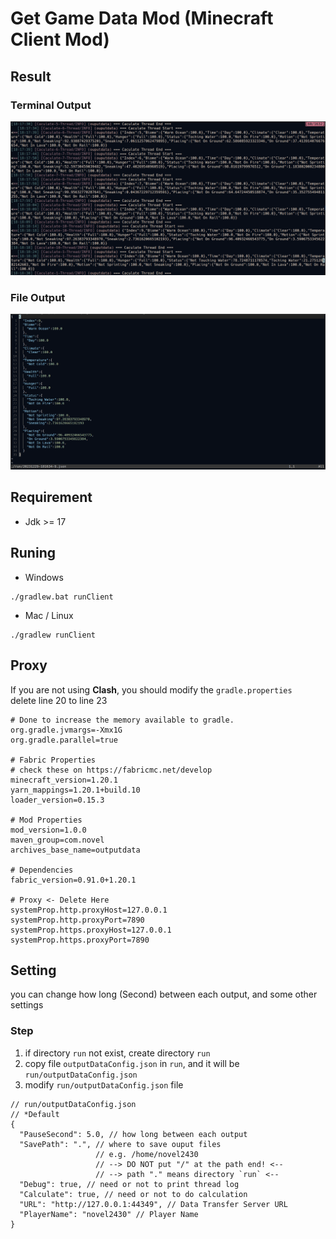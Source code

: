 # Get Game Data Mod (Minecraft Client Mod)
## Result
### Terminal Output
![image](https://github.com/novel2430/MyImage/blob/main/MCMUSIC-001.png?raw=true)
### File Output
![image](https://github.com/novel2430/MyImage/blob/main/MCMUSIC-002.png?raw=true)
## Requirement
- Jdk >= 17
## Runing
- Windows
```
./gradlew.bat runClient
```
- Mac / Linux
```
./gradlew runClient
```
## Proxy
If you are not using **Clash**, you should modify the `gradle.properties`  
delete line 20 to line 23
```
# Done to increase the memory available to gradle.
org.gradle.jvmargs=-Xmx1G
org.gradle.parallel=true

# Fabric Properties
# check these on https://fabricmc.net/develop
minecraft_version=1.20.1
yarn_mappings=1.20.1+build.10
loader_version=0.15.3

# Mod Properties
mod_version=1.0.0
maven_group=com.novel
archives_base_name=outputdata

# Dependencies
fabric_version=0.91.0+1.20.1

# Proxy <- Delete Here
systemProp.http.proxyHost=127.0.0.1
systemProp.http.proxyPort=7890
systemProp.https.proxyHost=127.0.0.1
systemProp.https.proxyPort=7890
```
## Setting
you can change how long (Second) between each output, and some other settings
### Step
1. if directory `run` not exist, create directory `run`
2. copy file `outputDataConfig.json` in `run`, and it will be `run/outputDataConfig.json`
3. modify `run/outputDataConfig.json` file
```
// run/outputDataConfig.json 
// *Default
{
  "PauseSecond": 5.0, // how long between each output
  "SavePath": ".", // where to save ouput files
                   // e.g. /home/novel2430
                   // --> DO NOT put "/" at the path end! <--
                   // --> path "." means directory `run` <--
  "Debug": true, // need or not to print thread log
  "Calculate": true, // need or not to do calculation
  "URL": "http://127.0.0.1:44349", // Data Transfer Server URL
  "PlayerName": "novel2430" // Player Name
}
```
